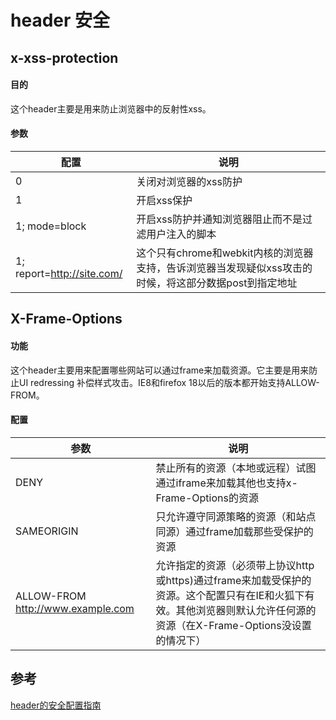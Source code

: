# header 安全

## x-xss-protection

#### 目的
这个header主要是用来防止浏览器中的反射性xss。

#### 参数
|配置   |说明                   |
|-------|-----------------------|
|0      |关闭对浏览器的xss防护  |
|1      |开启xss保护            |
|1; mode=block |开启xss防护并通知浏览器阻止而不是过滤用户注入的脚本 |
|1; report=http://site.com/ | 这个只有chrome和webkit内核的浏览器支持，告诉浏览器当发现疑似xss攻击的时候，将这部分数据post到指定地址|


## X-Frame-Options

#### 功能 

这个header主要用来配置哪些网站可以通过frame来加载资源。它主要是用来防止UI redressing 补偿样式攻击。IE8和firefox 18以后的版本都开始支持ALLOW-FROM。

#### 配置

|参数         | 说明                       |
|-------------|----------------------------|
| DENY        | 禁止所有的资源（本地或远程）试图通过iframe来加载其他也支持x-Frame-Options的资源 |
| SAMEORIGIN  | 只允许遵守同源策略的资源（和站点同源）通过frame加载那些受保护的资源             |
| ALLOW-FROM http://www.example.com | 允许指定的资源（必须带上协议http或https)通过frame来加载受保护的资源。这个配置只有在IE和火狐下有效。其他浏览器则默认允许任何源的资源（在X-Frame-Options没设置的情况下）|

## 参考
[header的安全配置指南](http://drops.wooyun.org/tips/1166)
